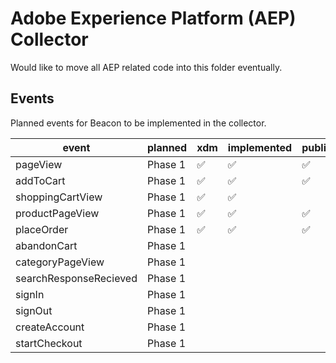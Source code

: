 # Adobe Experience Platform (AEP) Collector

Would like to move all AEP related code into this folder eventually.

## Events

Planned events for Beacon to be implemented in the collector.

| event                  | planned | xdm                | implemented        | published          |
| ---------------------- | ------- | ------------------ | ------------------ | ------------------ |
| pageView               | Phase 1 | :white_check_mark: | :white_check_mark: | :white_check_mark: |
| addToCart              | Phase 1 | :white_check_mark: | :white_check_mark: | :white_check_mark: |
| shoppingCartView       | Phase 1 | :white_check_mark: | :white_check_mark: |                    |
| productPageView        | Phase 1 | :white_check_mark: | :white_check_mark: | :white_check_mark: |
| placeOrder             | Phase 1 | :white_check_mark: | :white_check_mark: | :white_check_mark: |
| abandonCart            | Phase 1 |                    |                    |                    |
| categoryPageView       | Phase 1 |                    |                    |                    |
| searchResponseRecieved | Phase 1 |                    |                    |                    |
| signIn                 | Phase 1 |                    |                    |                    |
| signOut                | Phase 1 |                    |                    |                    |
| createAccount          | Phase 1 |                    |                    |                    |
| startCheckout          | Phase 1 |                    |                    |                    |
